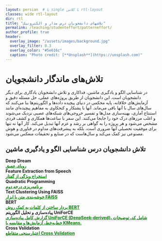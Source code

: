 ```yaml
---
layout: persian  # یا single با کلاس rtl-layout
classes: wide rtl-layout
dir: rtl
title: "تلاشهای دانشجویان درس مدار و الکترونیک"
permalink: /teaching/studenteffort/patterneffort/
author_profile: true
header:
  overlay_image: "/assets/images/background.jpg"
  overlay_filter: 0.3
  overlay_color: "#5e616c"
  caption: "Photo credit: [**Unsplash**](https://unsplash.com)"
---
```


# تلاش‌های ماندگار دانشجویان
در شناسایی الگو و یادگیری ماشین، فداکاری و تلاش دانشجویان یادگاری برای دیگر دانشجویان است. این دانشجویان از طریق پروژه‌های عملی، حل مسئله دقیق و آزمایش‌های خلاقانه، پایه محکمی در دنیای پیچیده داده‌ها و الگوریتم‌ها بنا می‌کنند که سال‌های سال با آنها باقی می‌ماند. آنها با پشتکار و کنجکاوی به مفاهیم پیچیده‌ای مانند استنتاج آماری، بهینه‌سازی مدل‌ها و تفسیر خروجی‌های شبکه‌های عصبی نزدیک می‌شوند و اغلب مرزهای درک خود را جابجا می‌کنند. این سفر با ساعت‌ها همکاری و کشف فردی مشخص می‌شود و هر پروژه را به گواهی بر رشد و عزم آنها تبدیل می‌کند. کار آنها نه تنها برای موفقیت تحصیلی آنها ضروری است، بلکه به پیشرفت‌های مداوم در فناوری و هوش مصنوعی نیز کمک می‌کند و سال‌هاست که در صنایع و تحقیقات منعکس می‌شود.

<!-- 
 <div class="english-text">
    <strong style="font-weight: 900;"></strong>
</div>  -- 

-->

## تلاش دانشجویان درس شناسایی الگو و یادگیری ماشین

<!--1-->
<div class="english-text">
<strong>Deep Dream</strong>
</div>
<a href="/teaching/studenteffort/patterneffort/DeepDream" style="text-decoration:underline; color:green;" target="_blank"><strong> رویای عمیق</strong></a>

 <!--2-->
<div class="english-text">
<strong>Feature Extraction from Speech</strong>
</div>
<a href="/teaching/studenteffort/patterneffort/voice_2_vec" style="text-decoration:underline; color:green;" target="_blank"><strong> استخراج ویژگی از گفتار</strong></a>

 <!--3-->
<div class="english-text">
<strong>Quadratic Programming</strong>
</div>
<a href="/teaching/studenteffort/patterneffort/QP" style="text-decoration:underline; color:green;" target="_blank"><strong> برنامه‌ریزی درجه دوم</strong></a>

<!--3-->
<div class="english-text">
<strong>Text Clustering Using FAISS</strong>
</div>
<a href="/teaching/studenteffort/patterneffort/Text_Clustering_FAISS" style="text-decoration:underline; color:green;" target="_blank"><strong> خوشه‌بندی متن با ابزار FAISS</strong></a>

<!--4-->
<div class="english-text">
<strong>BERT</strong>
</div>
<a href="/teaching/studenteffort/patterneffort/BERT" style="text-decoration:underline; color:green;" target="_blank"><strong> بردار ساختن از کلمات به کمک روش BERT</strong></a>
 <!--5-->
<div class="english-text">
<strong>پیاده‌سازی و تحلیل الگوریتم UniForCE</strong>
</div>
<a href="/teaching/studenteffort/patterneffort/UniForCE_MinimalMistakes_Final" style="text-decoration:underline; color:green;" target="_blank"><strong> گزارش کامل پیاده‌سازی UniForCE (DeepSeek-derived)، شامل کد، توضیحات خط‌به‌خط، آزمایش‌ها و مقایسه با KMeans.</strong></a>

<!--6-->
<div class="english-text">
<strong>Cross Vslidation</strong>
</div>
<a href="/teaching/studenteffort/patterneffort/CrossValidation" style="text-decoration:underline; color:green;" target="_blank"><strong>اعتبارسنجی متقاطع Cross Vslidation </strong></a>
